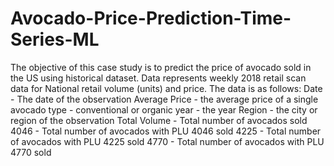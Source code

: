 # Avocado-Price-Prediction-Time-Series-ML
The objective of this case study is to predict the price of avocado sold in the US using historical dataset. Data represents weekly 2018 retail scan data for National retail volume (units) and price.  The data is as follows: Date - The date of the observation Average Price - the average price of a single avocado type - conventional or organic year - the year Region - the city or region of the observation Total Volume - Total number of avocados sold 4046 - Total number of avocados with PLU 4046 sold 4225 - Total number of avocados with PLU 4225 sold 4770 - Total number of avocados with PLU 4770 sold
